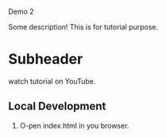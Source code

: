 Demo 2

Some description!
This is for tutorial purpose.

# Subheader

watch tutorial on YouTube.

## Local Development

1. O-pen index.html in you browser.